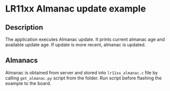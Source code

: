 # LR11xx Almanac update example

## Description

The application executes Almanac update. It prints current almanac age and available update age. If update is more recent, almanac is updated.

## Almanacs

Almanac is obtained from server and stored into `lr11xx_almanac.c` file by calling `get_almanac.py` script from the folder. Run script before flashing the example to the board. 
